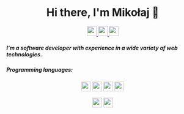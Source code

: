 
<h1 align='center'>
Hi there, I'm Mikołaj 👋
</h1>

<p align='center'>
  <a href="https://www.linkedin.com/in/mikolaj-bachorz">
    <img src="https://img.shields.io/badge/linkedin-%230077B5.svg?&style=for-the-badge&logo=linkedin&logoColor=white" height=25>
  </a>
  <a href="https://github.com/Mikbac">
    <img src="https://img.shields.io/badge/GitHub-%23181717.svg?&style=for-the-badge&logo=github&logoColor=white" height=25>
  </a>
  <a href="https://google.qwiklabs.com/public_profiles/1d03e1b4-5291-4f36-b462-a4c6882510ab">
    <img src="https://img.shields.io/badge/qwiklabs-%233680e3.svg?&style=for-the-badge&logo=qwiklabs&logoColor=%233680e3&labelColor=%23F5CD0E" height=25>
  </a>
</p>

##### I'm a software developer with experience in a wide variety of web technologies.
##### Programming languages:

<p align='center'>
  <a>
    <img src="https://img.shields.io/badge/java-%23007396.svg?&style=for-the-badge&logo=java&logoColor=white" height=25>
  </a>
  <a>
    <img src="https://img.shields.io/badge/scala-%23DC322F.svg?&style=for-the-badge&logo=scala&logoColor=white" height=25>
  </a>     
  <a>
    <img src="https://img.shields.io/badge/python-%233776AB.svg?&style=for-the-badge&logo=python&logoColor=white" height=25>
  </a>
  <a>
    <img src="https://img.shields.io/badge/C++-%2300599C.svg?&style=for-the-badge&logo=c%2B%2B&logoColor=white" height=25>
  </a>
</p>
<p align='center'>
  <a>
    <img src="https://img.shields.io/badge/typescript-%23007ACC.svg?&style=for-the-badge&logo=typescript&logoColor=white" height=25>
  </a>
  <a>
    <img src="https://img.shields.io/badge/javascript-%23F7DF1E.svg?&style=for-the-badge&logo=javascript&logoColor=black" height=25>
  </a>
</p>

<p align='center'>
</p>

<!--
[![Top Langs](https://github-readme-stats.vercel.app/api/top-langs/?username=mikbac&layout=compact)](https://github.com/anuraghazra/github-readme-stats)
-->

<!--
**Mikbac/mikbac** is a ✨ _special_ ✨ repository because its `README.md` (this file) appears on your GitHub profile.

Here are some ideas to get you started:

- 🔭 I’m currently working on ...
- 🌱 I’m currently learning ...
- 👯 I’m looking to collaborate on ...
- 🤔 I’m looking for help with ...
- 💬 Ask me about ...
- 📫 How to reach me: ...
- 😄 Pronouns: ...
- ⚡ Fun fact: ...
-->
